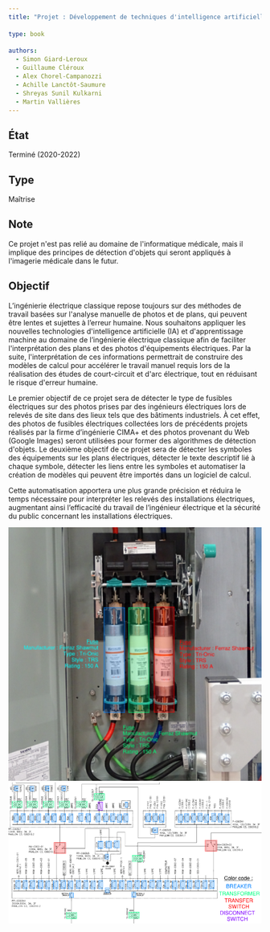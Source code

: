 ```yaml
---
title: "Projet : Développement de techniques d'intelligence artificielle pour l'identification automatisée des actifs en énergie électrique"

type: book

authors:
  - Simon Giard-Leroux
  - Guillaume Cléroux
  - Alex Chorel-Campanozzi
  - Achille Lanctôt-Saumure
  - Shreyas Sunil Kulkarni
  - Martin Vallières
---
```


## État

Terminé (2020-2022)

## Type

Maîtrise

## Note

Ce projet n'est pas relié au domaine de l'informatique médicale, mais il implique des principes de détection 
d'objets qui seront appliqués à l'imagerie médicale dans le futur.

## Objectif

L’ingénierie électrique classique repose toujours sur des méthodes de travail basées sur l'analyse manuelle de 
photos et de plans, qui peuvent être lentes et sujettes à l’erreur humaine. Nous souhaitons appliquer les 
nouvelles technologies d'intelligence artificielle (IA) et d'apprentissage machine au domaine de l’ingénierie 
électrique classique afin de faciliter l'interprétation des plans et des photos d'équipements électriques. 
Par la suite, l'interprétation de ces informations permettrait de construire des modèles de calcul pour accélérer 
le travail manuel requis lors de la réalisation des études de court-circuit et d'arc électrique, tout en 
réduisant le risque d'erreur humaine.

Le premier objectif de ce projet sera de détecter le type de fusibles électriques sur des photos prises par des 
ingénieurs électriques lors de relevés de site dans des lieux tels que des bâtiments industriels. À cet effet, 
des photos de fusibles électriques collectées lors de précédents projets réalisés par la firme d’ingénierie CIMA+
et des photos provenant du Web (Google Images) seront utilisées pour former des algorithmes de détection d'objets. 
Le deuxième objectif de ce projet sera de détecter les symboles des équipements sur les plans électriques, détecter 
le texte descriptif lié à chaque symbole, détecter les liens entre les symboles et automatiser la création de 
modèles qui peuvent être importés dans un logiciel de calcul.

Cette automatisation apportera une plus grande précision et réduira le temps nécessaire pour interpréter les relevés 
des installations électriques, augmentant ainsi l’efficacité du travail de l’ingénieur électrique et la sécurité 
du public concernant les installations électriques.

![Exemples de détection de fusibles](fuses.png "Exemples de détection de fusibles")
![Exemples de détection de symboles](drawings.png "Exemples de détection de symboles")
